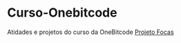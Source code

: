 # Curso-Onebitcode
 Atidades e projetos do curso da OneBitcode
<a href="https://erick-caua.github.io/Curso-Onebitcode/exercicios css/projetoFinal">Projeto Focas</a>
